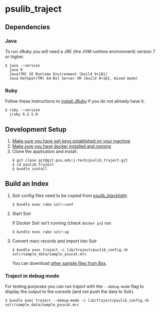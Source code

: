 # psulib_traject
## Dependencies
### Java
To run JRuby you will need a JRE (the JVM runtime environment) version 7 or higher.
```
$ java --version
  java 9
  Java(TM) SE Runtime Environment (build 9+181)
  Java HotSpot(TM) 64-Bit Server VM (build 9+181, mixed mode)
```

### Ruby
Follow these instructions to [install JRuby](https://github.com/psu-libraries/psulib_traject/wiki/Install-JRuby) if you do not already have it.
```
$ ruby --version
  jruby 9.2.5.0
```

## Development Setup

1.  [Make sure you have ssh keys established on your machine](https://help.github.com/articles/generating-a-new-ssh-key-and-adding-it-to-the-ssh-agent/#generating-a-new-ssh-key)
1.  [Make sure you have docker installed and running](https://docs.docker.com/install/)
1.  Clone the application and install.
    ``` 
    $ git clone git@git.psu.edu:i-tech/psulib_traject.git
    $ cd psulib_traject
    $ bundle install
    ```
   
## Build an Index

1. Solr config files need to be copied from [psulib_blacklight](https://github.com/psu-libraries/psulib_blacklight/tree/master/solr/conf):
    
    ```
    $ bundle exec rake solr:conf
    ```
   
1. Start Solr

    If Docker Solr isn't running (check `docker ps`) run

    ```
    $ bundle exec rake solr:up
    ```
    
1. Convert marc records and import into Solr

   ```
   $ bundle exec traject -c lib/traject/psulib_config.rb solr/sample_data/sample_psucat.mrc 
   ```
   
   You can download [other sample files from Box](https://psu.app.box.com/folder/53004724072).
   
### Traject in debug mode

For testing purposes you can run traject with the `--debug-mode` flag to
display the output to the console (and not push the data to Solr).

```
$ bundle exec traject --debug-mode -c lib/traject/psulib_config.rb solr/sample_data/sample_psucat.mrc
```
